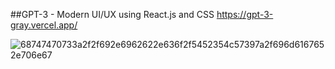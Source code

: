 ##GPT-3 -  Modern UI/UX using React.js and CSS
https://gpt-3-gray.vercel.app/

![68747470733a2f2f692e6962622e636f2f5452354c57397a2f696d6167652e706e67](https://user-images.githubusercontent.com/96782909/204053465-e9bc9b2b-924d-4e94-be2f-40265151c864.png)


